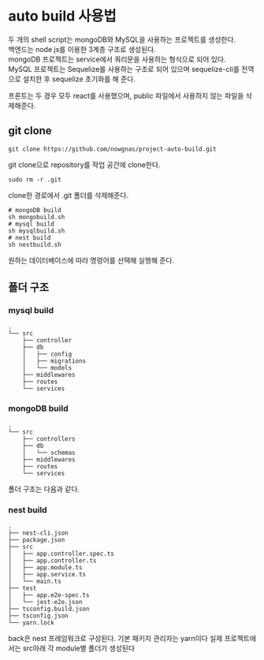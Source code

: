 # auto build 사용법

두 개의 shell script는 mongoDB와 MySQL을 사용하는 프로젝트를 생성한다.  
백엔드는 node js를 이용한 3계층 구조로 생성된다.  
mongoDB 프로젝트는 service에서 쿼리문을 사용하는 형식으로 되어 있다.  
MySQL 프로젝트는 Sequelize를 사용하는 구조로 되어 있으며 sequelize-cli를 전역으로 설치한 후 sequelize 초기화를 해 준다.

프론트는 두 경우 모두 react를 사용했으며, public 파일에서 사용하지 않는 파일을 삭제해준다.

## git clone

```shell
git clone https://github.com/nowgnas/project-auto-build.git
```

git clone으로 repository를 작업 공간에 clone한다.

```shell
sudo rm -r .git
```

clone한 경로에서 .git 폴더를 삭제해준다.

```shell
# mongoDB build
sh mongobuild.sh
# mysql build
sh mysqlbuild.sh
# nest build
sh nestbuild.sh
```

원하는 데이터베이스에 따라 명령어를 선택해 실행해 준다.

## 폴더 구조

### mysql build

```shell
.
└── src
    ├── controller
    ├── db
    │   ├── config
    │   ├── migrations
    │   └── models
    ├── middlewares
    ├── routes
    └── services
```

### mongoDB build

```shell
.
└── src
    ├── controllers
    ├── db
    │   └── schemas
    ├── middlewares
    ├── routes
    └── services
```

폴더 구조는 다음과 같다.

### nest build

```shell
.
├── nest-cli.json
├── package.json
├── src
│   ├── app.controller.spec.ts
│   ├── app.controller.ts
│   ├── app.module.ts
│   ├── app.service.ts
│   └── main.ts
├── test
│   ├── app.e2e-spec.ts
│   └── jest-e2e.json
├── tsconfig.build.json
├── tsconfig.json
└── yarn.lock
```

back은 nest 프레임워크로 구성된다. 기본 패키지 관리자는 yarn이다
실제 프로젝트에서는 src아래 각 module별 폴더가 생성된다
